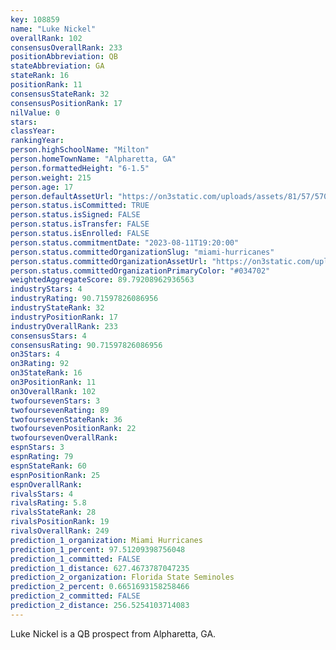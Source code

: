```yaml
---
key: 108859
name: "Luke Nickel"
overallRank: 102
consensusOverallRank: 233
positionAbbreviation: QB
stateAbbreviation: GA
stateRank: 16
positionRank: 11
consensusStateRank: 32
consensusPositionRank: 17
nilValue: 0
stars: 
classYear: 
rankingYear: 
person.highSchoolName: "Milton"
person.homeTownName: "Alpharetta, GA"
person.formattedHeight: "6-1.5"
person.weight: 215
person.age: 17
person.defaultAssetUrl: "https://on3static.com/uploads/assets/81/57/57081.png"
person.status.isCommitted: TRUE
person.status.isSigned: FALSE
person.status.isTransfer: FALSE
person.status.isEnrolled: FALSE
person.status.commitmentDate: "2023-08-11T19:20:00"
person.status.committedOrganizationSlug: "miami-hurricanes"
person.status.committedOrganizationAssetUrl: "https://on3static.com/uploads/assets/81/146/146081.svg"
person.status.committedOrganizationPrimaryColor: "#034702"
weightedAggregateScore: 89.79208962936563
industryStars: 4
industryRating: 90.71597826086956
industryStateRank: 32
industryPositionRank: 17
industryOverallRank: 233
consensusStars: 4
consensusRating: 90.71597826086956
on3Stars: 4
on3Rating: 92
on3StateRank: 16
on3PositionRank: 11
on3OverallRank: 102
twofoursevenStars: 3
twofoursevenRating: 89
twofoursevenStateRank: 36
twofoursevenPositionRank: 22
twofoursevenOverallRank: 
espnStars: 3
espnRating: 79
espnStateRank: 60
espnPositionRank: 25
espnOverallRank: 
rivalsStars: 4
rivalsRating: 5.8
rivalsStateRank: 28
rivalsPositionRank: 19
rivalsOverallRank: 249
prediction_1_organization: Miami Hurricanes
prediction_1_percent: 97.51209398756048
prediction_1_committed: FALSE
prediction_1_distance: 627.4673787047235
prediction_2_organization: Florida State Seminoles
prediction_2_percent: 0.6651693158258466
prediction_2_committed: FALSE
prediction_2_distance: 256.5254103714083
---
```

Luke Nickel is a QB prospect from Alpharetta, GA.